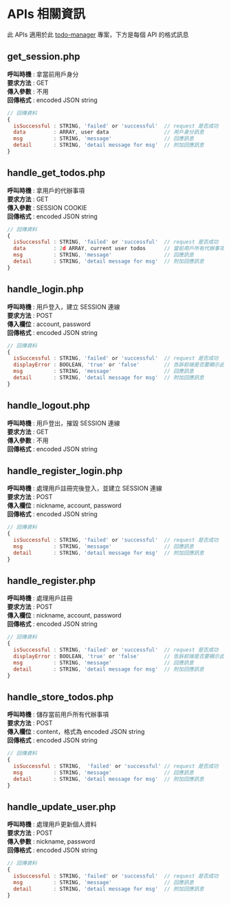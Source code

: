 # APIs 相關資訊
此 APIs 適用於此 [todo-manager](https://github.com/GuanYu914/todo-manager) 專案，下方是每個 API 的格式訊息  
## get_session.php
**呼叫時機** : 拿當前用戶身分  
**要求方法** : GET  
**傳入參數** : 不用  
**回傳格式** : encoded JSON string  
```js
// 回傳資料
{
  isSuccessful : STRING, 'failed' or 'successful'  // request 是否成功
  data         : ARRAY, user data                  // 用戶身分訊息
  msg          : STRING, 'message'                 // 回應訊息
  detail       : STRING, 'detail message for msg'  // 附加回應訊息
}
```

## handle_get_todos.php
**呼叫時機** : 拿用戶的代辦事項  
**要求方法** : GET  
**傳入參數** : SESSION COOKIE  
**回傳格式** : encoded JSON string  
```js
// 回傳資料
{
  isSuccessful : STRING, 'failed' or 'successful'  // request 是否成功
  data         : 2d ARRAY, current user todos      // 當前用戶所有代辦事項 
  msg          : STRING, 'message'                 // 回應訊息
  detail       : STRING, 'detail message for msg'  // 附加回應訊息
}
```

## handle_login.php
**呼叫時機** : 用戶登入，建立 SESSION 連線  
**要求方法** : POST  
**傳入欄位** : account, password  
**回傳格式** : encoded JSON string    
```js
// 回傳資料
{
  isSuccessful : STRING, 'failed' or 'successful'  // request 是否成功
  displayError : BOOLEAN, 'true' or 'false'        // 告訴前端是否要顯示此錯誤
  msg          : STRING, 'message'                 // 回應訊息
  detail       : STRING, 'detail message for msg'  // 附加回應訊息
}
```

## handle_logout.php
**呼叫時機** : 用戶登出，摧毀 SESSION 連線  
**要求方法** : GET  
**傳入參數** : 不用   
**回傳格式** : encoded JSON string  

## handle_register_login.php
**呼叫時機** : 處理用戶註冊完後登入，並建立 SESSION 連線   
**要求方法** : POST  
**傳入欄位** : nickname, account, password  
**回傳格式** : encoded JSON string    
```js
// 回傳資料
{
  isSuccessful : STRING, 'failed' or 'successful'  // request 是否成功
  msg          : STRING, 'message'                 // 回應訊息
  detail       : STRING, 'detail message for msg'  // 附加回應訊息
}
```

## handle_register.php
**呼叫時機** : 處理用戶註冊  
**要求方法** : POST  
**傳入欄位** : nickname, account, password  
**回傳格式** : encoded JSON string  
```js
// 回傳資料
{
  isSuccessful : STRING, 'failed' or 'successful'  // request 是否成功
  displayError : BOOLEAN, 'true' or 'false'        // 告訴前端是否要顯示此錯誤
  msg          : STRING, 'message'                 // 回應訊息
  detail       : STRING, 'detail message for msg'  // 附加回應訊息
}
```

## handle_store_todos.php
**呼叫時機** : 儲存當前用戶所有代辦事項  
**要求方法** : POST  
**傳入欄位** : content，格式為 encoded JSON string  
**回傳格式** : encoded JSON string  
```js
// 回傳資料
{
  isSuccessful : STRING,  'failed' or 'successful' // request 是否成功
  msg          : STRING, 'message'                 // 回應訊息
  detail       : STRING, 'detail message for msg'  // 附加回應訊息
} 
```

## handle_update_user.php
**呼叫時機** : 處理用戶更新個人資料   
**要求方法** : POST  
**傳入參數** : nickname, password  
**回傳格式** : encoded JSON string  
```js
// 回傳資料
{
  isSuccessful : STRING, 'failed' or 'successful'  // request 是否成功
  msg          : STRING, 'message'                 // 回應訊息
  detail       : STRING, 'detail message for msg'  // 附加回應訊息
}
```